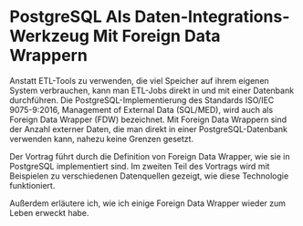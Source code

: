 # PostgreSQL Als Daten-Integrations-Werkzeug Mit Foreign Data Wrappern

Anstatt ETL-Tools zu verwenden, die viel Speicher auf ihrem eigenen System verbrauchen, kann man ETL-Jobs direkt in und mit einer Datenbank durchführen.
Die PostgreSQL-Implementierung des Standards ISO/IEC 9075-9:2016, Management of External Data (SQL/MED), wird auch als Foreign Data Wrapper (FDW) bezeichnet. Mit Foreign Data Wrappern sind der Anzahl externer Daten, die man direkt in einer PostgreSQL-Datenbank verwenden kann, nahezu keine Grenzen gesetzt.

Der Vortrag führt durch die Definition von Foreign Data Wrapper, wie sie in PostgreSQL implementiert sind. Im zweiten Teil des Vortrags wird mit Beispielen zu verschiedenen Datenquellen gezeigt, wie diese Technologie funktioniert.

Außerdem erläutere ich, wie ich einige Foreign Data Wrapper wieder zum Leben erweckt habe.

